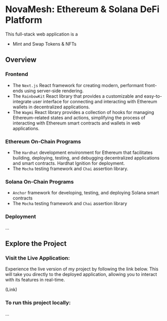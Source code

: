 # NovaMesh: Ethereum & Solana DeFi Platform

This full-stack web application is a

* Mint and Swap Tokens & NFTs 

## Overview

### Frontend

* The `Next.js` React framework for creating modern, performant front-ends using server-side rendering.
* The `RainbowKit` React library that provides a customizable and easy-to-integrate user interface for connecting and interacting with Ethereum wallets in decentralized applications.
* The `Wagmi` React library provides a collection of hooks for managing Ethereum-related states and actions, simplifying the process of interacting with Ethereum smart contracts and wallets in web applications.

### Ethereum On-Chain Programs

* The `Hardhat` development environment for Ethereum that facilitates building, deploying, testing, and debugging decentralized applications and smart contracts. Hardhat Ignition for deployment.
* The `Mocha` testing framework and `Chai` assertion library.


### Solana On-Chain Programs

* `Anchor` framework for developing, testing, and deploying Solana smart contracts
* The `Mocha` testing framework and `Chai` assertion library

### Deployment

...

## Explore the Project

### Visit the Live Application:

Experience the live version of my project by following the link below. This will take you directly to the deployed application, allowing you to interact with its features in real-time.

(Link)

### To run this project locally:

...
